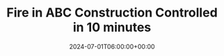---
title: "Fire in ABC Construction Controlled in 10 minutes"
description: "Lorem ipsum dolor sit amet consectetur. Dui consectetur tristique dui nam purus sollicitudin ac enim."
slug: "10-fire-in-abc-construction-controlled-in-10-minutes"
date: 2024-07-01T06:00:00+00:00
years: ["mission-2024"]
number: "12345"
draft: false
---